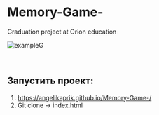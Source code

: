 # Memory-Game-
Graduation project at Orion education

![exampleG](https://user-images.githubusercontent.com/89914003/151241104-576294d0-9600-4723-80d4-57edd17b327f.svg)

</br>

## Запустить проект:
1) https://angelikaprik.github.io/Memory-Game-/
2) Git clone -> index.html

